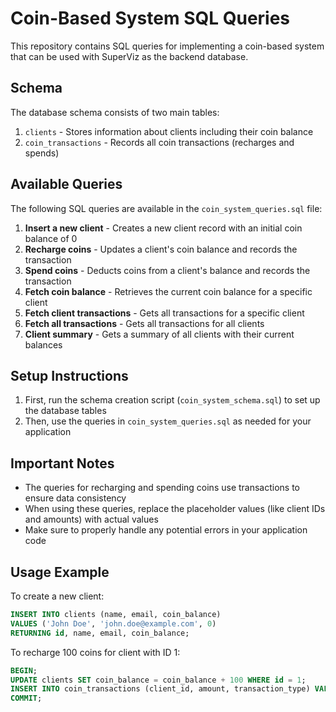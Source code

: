 # Coin-Based System SQL Queries

This repository contains SQL queries for implementing a coin-based system that can be used with SuperViz as the backend database.

## Schema

The database schema consists of two main tables:

1. `clients` - Stores information about clients including their coin balance
2. `coin_transactions` - Records all coin transactions (recharges and spends)

## Available Queries

The following SQL queries are available in the `coin_system_queries.sql` file:

1. **Insert a new client** - Creates a new client record with an initial coin balance of 0
2. **Recharge coins** - Updates a client's coin balance and records the transaction
3. **Spend coins** - Deducts coins from a client's balance and records the transaction
4. **Fetch coin balance** - Retrieves the current coin balance for a specific client
5. **Fetch client transactions** - Gets all transactions for a specific client
6. **Fetch all transactions** - Gets all transactions for all clients
7. **Client summary** - Gets a summary of all clients with their current balances

## Setup Instructions

1. First, run the schema creation script (`coin_system_schema.sql`) to set up the database tables
2. Then, use the queries in `coin_system_queries.sql` as needed for your application

## Important Notes

- The queries for recharging and spending coins use transactions to ensure data consistency
- When using these queries, replace the placeholder values (like client IDs and amounts) with actual values
- Make sure to properly handle any potential errors in your application code

## Usage Example

To create a new client:

```sql
INSERT INTO clients (name, email, coin_balance)
VALUES ('John Doe', 'john.doe@example.com', 0)
RETURNING id, name, email, coin_balance;
```

To recharge 100 coins for client with ID 1:

```sql
BEGIN;
UPDATE clients SET coin_balance = coin_balance + 100 WHERE id = 1;
INSERT INTO coin_transactions (client_id, amount, transaction_type) VALUES (1, 100, 'recharge');
COMMIT;
```
